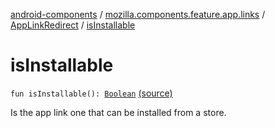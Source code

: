 [android-components](../../index.md) / [mozilla.components.feature.app.links](../index.md) / [AppLinkRedirect](index.md) / [isInstallable](./is-installable.md)

# isInstallable

`fun isInstallable(): `[`Boolean`](https://kotlinlang.org/api/latest/jvm/stdlib/kotlin/-boolean/index.html) [(source)](https://github.com/mozilla-mobile/android-components/blob/master/components/feature/app-links/src/main/java/mozilla/components/feature/app/links/AppLinkRedirect.kt#L37)

Is the app link one that can be installed from a store.

